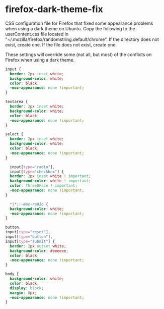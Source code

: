 # firefox-dark-theme-fix
CSS configuration file for Firefox that fixed some appearance problems when using a dark theme on Ubuntu.
Copy the following to the userContent.css file located in "~/.mozilla/firefox/randomstring.default/chrome".
If the directory does not exist, create one. If the file does not exist, create one.

These settings will override some (not all, but most) of the conflicts on Firefox when using a dark theme.

```css
input {
  border: 2px inset white;
  background-color: white;
  color: black;
  -moz-appearance: none !important;
}

textarea {
  border: 2px inset white;
  background-color: white;
  color: black;
  -moz-appearance: none !important;
}

select {
  border: 2px inset white;
  background-color: white;
  color: black;
  -moz-appearance: none !important;
}

  input[type="radio"],
  input[type="checkbox"] {
  border: 2px inset white ! important;
  background-color: white ! important;
  color: ThreeDFace ! important;
  -moz-appearance: none !important;
}

  *|*::-moz-radio {
  background-color: white;
  -moz-appearance: none !important;
}

button,
input[type="reset"],
input[type="button"],
input[type="submit"] {
  border: 2px outset white;
  background-color: #eeeeee;
  color: black;
  -moz-appearance: none !important;
}

body {
  background-color: white;
  color: black;
  display: block;
  margin: 8px;
  -moz-appearance: none !important;
}
```
